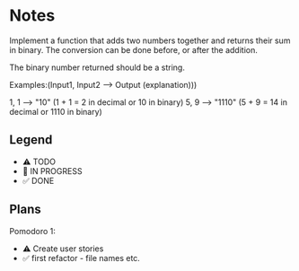 # Notes

Implement a function that adds two numbers together and returns their sum in binary. The conversion can be done before, or after the addition.

The binary number returned should be a string.

Examples:(Input1, Input2 --> Output (explanation)))

1, 1 --> "10" (1 + 1 = 2 in decimal or 10 in binary)
5, 9 --> "1110" (5 + 9 = 14 in decimal or 1110 in binary)

## Legend
- ⚠ TODO
- 🚧 IN PROGRESS
- ✅ DONE

## Plans

Pomodoro 1:
- ⚠ Create user stories
- ✅ first refactor - file names etc. 